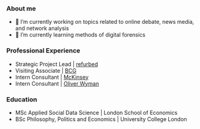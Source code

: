 ### About me

- 🔭 I’m currently working on topics related to online debate, news media, and network analysis
- 🌱 I’m currently learning methods of digital forensics


### Professional Experience
- Strategic Project Lead | [refurbed](https://www.refurbed.com/)
- Visiting Associate | [BCG](https://www.bcg.com/)
- Intern Consultant | [McKinsey](https://www.mckinsey.com/)
- Intern Consultant | [Oliver Wyman](https://www.oliverwyman.com/index.html)

### Education
- MSc Applied Social Data Science | London School of Economics
- BSc Philosophy, Politics and Economics | University College London

<!--
**dornleiten/dornleiten** is a ✨ _special_ ✨ repository because its `README.md` (this file) appears on your GitHub profile.

Here are some ideas to get you started:


- 🌱 I’m currently learning ...
- 👯 I’m looking to collaborate on ...
- 🤔 I’m looking for help with ...
- 💬 Ask me about ...
- 📫 How to reach me: ...
- 😄 Pronouns: ...
- ⚡ Fun fact: ...
-->

